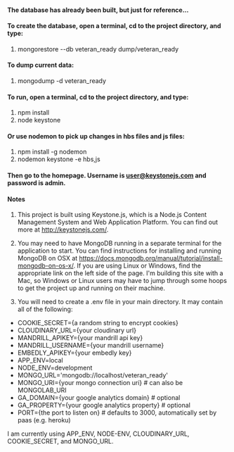 #### The database has already been built, but just for reference...
#### To create the database, open a terminal, cd to the project directory, and type:

1. mongorestore --db veteran_ready dump/veteran_ready

#### To dump current data:

1. mongodump -d veteran_ready

#### To run, open a terminal, cd to the project directory, and type:

1. npm install
2. node keystone

#### Or use nodemon to pick up changes in hbs files and js files:

1. npm install -g nodemon
2. nodemon keystone -e hbs,js

#### Then go to the homepage.  Username is user@keystonejs.com and password is admin.

#### Notes

1. This project is built using Keystone.js, which is a Node.js Content Management System and Web Application Platform. You can find out more at http://keystonejs.com/.

2. You may need to have MongoDB running in a separate terminal for the application to start. You can find instructions for installing and running MongoDB on OSX at https://docs.mongodb.org/manual/tutorial/install-mongodb-on-os-x/. If you are using Linux or Windows, find the appropriate link on the left side of the page. I'm building this site with a Mac, so Windows or Linux users may have to jump through some hoops to get the project up and running on their machine.

3. You will need to create a .env file in your main directory. It may contain all of the following:

- COOKIE_SECRET={a random string to encrypt cookies}
- CLOUDINARY_URL={your cloudinary url}
- MANDRILL_APIKEY={your mandrill api key}
- MANDRILL_USERNAME={your mandrill username}
- EMBEDLY_APIKEY={your embedly key}
- APP_ENV=local
- NODE_ENV=development
- MONGO_URL='mongodb://localhost/veteran_ready'
- MONGO_URI={your mongo connection uri} # can also be MONGOLAB_URI
- GA_DOMAIN={your google analytics domain} # optional
- GA_PROPERTY={your google analytics property} # optional
- PORT={the port to listen on} # defaults to 3000, automatically set by paas (e.g. heroku)

I am currently using APP_ENV, NODE-ENV, CLOUDINARY_URL, COOKIE_SECRET, and MONGO_URL.
